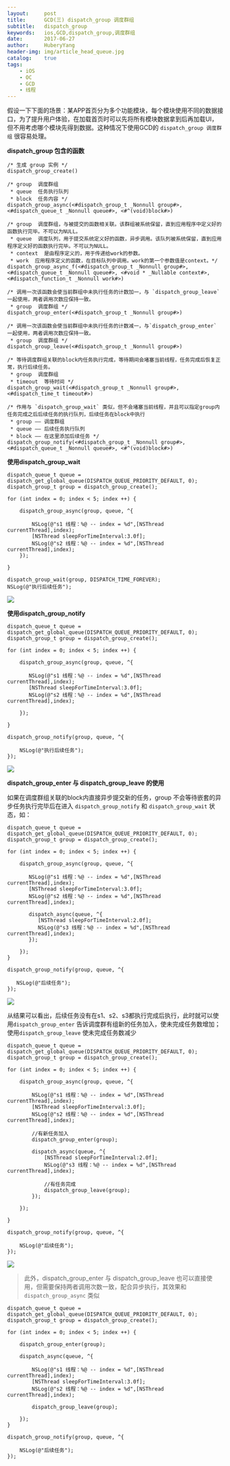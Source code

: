 ```yaml
--- 
layout:     post                      
title:      GCD(三) dispatch_group 调度群组
subtitle:   dispatch_group
keywords:   ios,GCD,dispatch_group,调度群组
date:       2017-06-27                 
author:     HuberyYang                
header-img: img/article_head_queue.jpg
catalog:    true                     
tags:                             
    - iOS
    - OC
    - GCD
    - 线程
---
```


假设一下下面的场景：某APP首页分为多个功能模块，每个模块使用不同的数据接口，为了提升用户体验，在加载首页时可以先将所有模块数据拿到后再加载UI，但不用考虑哪个模块先得到数据。这种情况下使用GCD的 `dispatch_group 调度群组` 很容易处理。

**dispatch_group 包含的函数**

```
/* 生成 group 实例 */
dispatch_group_create()

/* group  调度群组
 * queue  任务执行队列
 * block  任务内容 */
dispatch_group_async(<#dispatch_group_t _Nonnull group#>, <#dispatch_queue_t _Nonnull queue#>, <#^(void)block#>)

/* group  调度群组，与被提交的函数相关联。该群组被系统保留，直到应用程序中定义好的函数执行完毕。不可以为NULL。
 * queue  调度队列，用于提交系统定义好的函数，异步调用。该队列被系统保留，直到应用程序定义好的函数执行完毕。不可以为NULL。
 * context  是由程序定义的，用于传递给work的参数。
 * work  应用程序定义的函数，在目标队列中调用。work的第一个参数值是context。*/
dispatch_group_async_f(<#dispatch_group_t _Nonnull group#>, <#dispatch_queue_t _Nonnull queue#>, <#void * _Nullable context#>, <#dispatch_function_t _Nonnull work#>) 

/* 调用一次该函数会使当前群组中未执行任务的计数加一，与 `dispatch_group_leave` 一起使用，两者调用次数应保持一致。
 * group  调度群组 */
dispatch_group_enter(<#dispatch_group_t _Nonnull group#>)

/* 调用一次该函数会使当前群组中未执行任务的计数减一，与`dispatch_group_enter` 一起使用，两者调用次数应保持一致。
 * group  调度群组 */
dispatch_group_leave(<#dispatch_group_t _Nonnull group#>)

/* 等待调度群组关联的block内任务执行完成，等待期间会堵塞当前线程，任务完成后恢复正常，执行后续任务。
 * group  调度群组
 * timeout  等待时间 */
dispatch_group_wait(<#dispatch_group_t _Nonnull group#>, <#dispatch_time_t timeout#>)

/* 作用与 `dispatch_group_wait` 类似，但不会堵塞当前线程，并且可以指定group内任务完成之后后续任务的执行队列，后续任务在block中执行
 * group —— 调度群组
 * queue —— 后续任务执行队列
 * block —— 在这里添加后续任务 */
dispatch_group_notify(<#dispatch_group_t _Nonnull group#>, <#dispatch_queue_t _Nonnull queue#>, <#^(void)block#>)

```

**使用dispatch_group_wait**

```
dispatch_queue_t queue = dispatch_get_global_queue(DISPATCH_QUEUE_PRIORITY_DEFAULT, 0);
dispatch_group_t group = dispatch_group_create();

for (int index = 0; index < 5; index ++) {

    dispatch_group_async(group, queue, ^{

        NSLog(@"s1 线程：%@ -- index = %d",[NSThread currentThread],index);
        [NSThread sleepForTimeInterval:3.0f];
        NSLog(@"s2 线程：%@ -- index = %d",[NSThread currentThread],index);
    });

}

dispatch_group_wait(group, DISPATCH_TIME_FOREVER);    
NSLog(@"执行后续任务");
```

![](https://raw.githubusercontent.com/HuberyYang/graphic/imgs/20170627/567e4772613d739744d5b8429460b1af.png)

**使用dispatch_group_notify**

```
dispatch_queue_t queue = dispatch_get_global_queue(DISPATCH_QUEUE_PRIORITY_DEFAULT, 0);
dispatch_group_t group = dispatch_group_create();

for (int index = 0; index < 5; index ++) {

    dispatch_group_async(group, queue, ^{

       NSLog(@"s1 线程：%@ -- index = %d",[NSThread currentThread],index);
       [NSThread sleepForTimeInterval:3.0f];
       NSLog(@"s2 线程：%@ -- index = %d",[NSThread currentThread],index);

    });

}

dispatch_group_notify(group, queue, ^{

    NSLog(@"执行后续任务");
});
```

![](https://raw.githubusercontent.com/HuberyYang/graphic/imgs/20170627/44a519cc6ac860ad36ecfe82e235fa30.png)

**dispatch_group_enter 与 dispatch_group_leave 的使用**

如果在调度群组关联的block内直接异步提交新的任务，group 不会等待嵌套的异步任务执行完毕后在进入 `dispatch_group_notify` 和 `dispatch_group_wait` 状态，如：

```
dispatch_queue_t queue = dispatch_get_global_queue(DISPATCH_QUEUE_PRIORITY_DEFAULT, 0); 
dispatch_group_t group = dispatch_group_create();

for (int index = 0; index < 5; index ++) {

    dispatch_group_async(group, queue, ^{

       NSLog(@"s1 线程：%@ -- index = %d",[NSThread currentThread],index);
       [NSThread sleepForTimeInterval:3.0f];
       NSLog(@"s2 线程：%@ -- index = %d",[NSThread currentThread],index);

       dispatch_async(queue, ^{
          [NSThread sleepForTimeInterval:2.0f];
          NSLog(@"s3 线程：%@ -- index = %d",[NSThread currentThread],index);
       });

    });    
}

dispatch_group_notify(group, queue, ^{

   NSLog(@"后续任务");
});
```

![](https://raw.githubusercontent.com/HuberyYang/graphic/imgs/20170627/bf2478c8773e5b5aab3768388adb46d8.png)

从结果可以看出，后续任务没有在s1、s2、s3都执行完成后执行，此时就可以使用`dispatch_group_enter` 告诉调度群有组新的任务加入，使未完成任务数增加；使用`dispatch_group_leave` 使未完成任务数减少

```
dispatch_queue_t queue = dispatch_get_global_queue(DISPATCH_QUEUE_PRIORITY_DEFAULT, 0);
dispatch_group_t group = dispatch_group_create();

for (int index = 0; index < 5; index ++) {

    dispatch_group_async(group, queue, ^{

        NSLog(@"s1 线程：%@ -- index = %d",[NSThread currentThread],index);
        [NSThread sleepForTimeInterval:3.0f];
        NSLog(@"s2 线程：%@ -- index = %d",[NSThread currentThread],index);

        //有新任务加入
        dispatch_group_enter(group);

        dispatch_async(queue, ^{
            [NSThread sleepForTimeInterval:2.0f];
            NSLog(@"s3 线程：%@ -- index = %d",[NSThread currentThread],index);

            //有任务完成
            dispatch_group_leave(group);
        });

    });

}

dispatch_group_notify(group, queue, ^{

    NSLog(@"后续任务");
});
```

![](https://raw.githubusercontent.com/HuberyYang/graphic/imgs/20170627/5052734fa36615faa4c0445996220756.png)

> 此外，dispatch_group_enter 与 dispatch_group_leave 也可以直接使用，但需要保持两者调用次数一致，配合异步执行，其效果和 `dispatch_group_async` 类似

```
dispatch_queue_t queue = dispatch_get_global_queue(DISPATCH_QUEUE_PRIORITY_DEFAULT, 0);
dispatch_group_t group = dispatch_group_create();

for (int index = 0; index < 5; index ++) {

    dispatch_group_enter(group);

    dispatch_async(queue, ^{

        NSLog(@"s1 线程：%@ -- index = %d",[NSThread currentThread],index);
        [NSThread sleepForTimeInterval:3.0f];
        NSLog(@"s2 线程：%@ -- index = %d",[NSThread currentThread],index);

        dispatch_group_leave(group);

    });
}

dispatch_group_notify(group, queue, ^{

    NSLog(@"后续任务");
});
```
